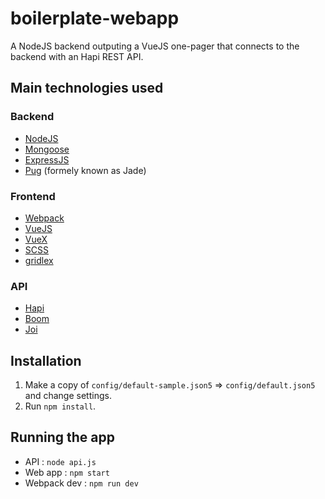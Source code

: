 # boilerplate-webapp

A NodeJS backend outputing a VueJS one-pager that connects to the backend with an Hapi REST API.

## Main technologies used

### Backend

- [NodeJS](https://nodejs.org)
- [Mongoose](https://github.com/Automattic/mongoose)
- [ExpressJS](https://github.com/expressjs/express)
- [Pug](https://github.com/pugjs/pug) (formely known as Jade)

### Frontend

- [Webpack](https://github.com/webpack/webpack)
- [VueJS](https://github.com/vuejs/vue)
- [VueX](https://github.com/vuejs/vuex)
- [SCSS](https://github.com/sass/sass)
- [gridlex](https://github.com/devlint/gridlex)

### API

- [Hapi](https://github.com/hapijs/hapi)
- [Boom](https://github.com/hapijs/boom)
- [Joi](https://github.com/hapijs/joi)

## Installation

1. Make a copy of `config/default-sample.json5` => `config/default.json5` and change settings.
2. Run `npm install`.

## Running the app

- API : `node api.js`
- Web app : `npm start`
- Webpack dev : `npm run dev`
